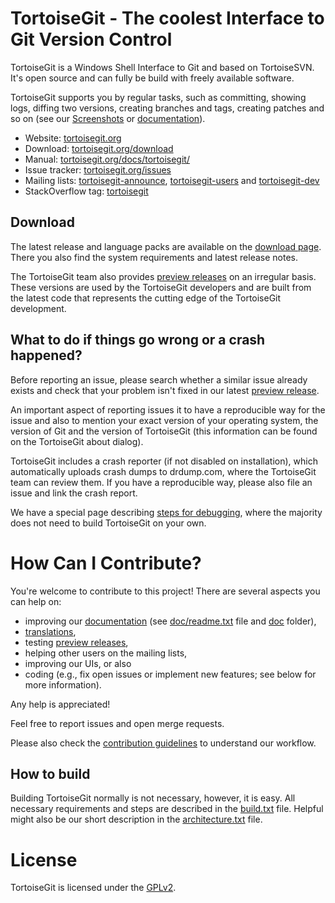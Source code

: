 TortoiseGit - The coolest Interface to Git Version Control
==========================================================

TortoiseGit is a Windows Shell Interface to Git and based on TortoiseSVN. It's open source and can fully be build with freely available software.

TortoiseGit supports you by regular tasks, such as committing, showing logs, diffing two versions, creating branches and tags, creating patches and so on (see our [Screenshots](https://code.google.com/p/tortoisegit/wiki/Screenshots) or [documentation](https://tortoisegit.org/docs/tortoisegit/)).

* Website: [tortoisegit.org](https://tortoisegit.org)
* Download: [tortoisegit.org/download](https://tortoisegit.org/download)
* Manual: [tortoisegit.org/docs/tortoisegit/](https://tortoisegit.org/docs/tortoisegit/)
* Issue tracker: [tortoisegit.org/issues](https://tortoisegit.org/issues)
* Mailing lists: [tortoisegit-announce](https://groups.google.com/group/tortoisegit-announce),
                 [tortoisegit-users](https://groups.google.com/group/tortoisegit-users) and
                 [tortoisegit-dev](https://groups.google.com/group/tortoisegit-dev)
* StackOverflow tag: [tortoisegit](http://stackoverflow.com/questions/tagged/tortoisegit)

Download
--------

The latest release and language packs are available on the [download page](https://tortoisegit.org/download). There you also find the system requirements and latest release notes.

The TortoiseGit team also provides [preview releases](https://download.tortoisegit.org/tgit/previews/) on an irregular basis. These versions are used by the TortoiseGit developers and are built from the latest code that represents 
the cutting edge of the TortoiseGit development.

What to do if things go wrong or a crash happened?
--------------------------------------------------

Before reporting an issue, please search whether a similar issue already exists and check that your problem isn't fixed in our latest [preview release](https://download.tortoisegit.org/tgit/previews/).

An important aspect of reporting issues it to have a reproducible way for the issue and also to mention your exact version of your operating system, the version of Git and the version of TortoiseGit (this information can be found on the TortoiseGit about dialog).

TortoiseGit includes a crash reporter (if not disabled on installation), which automatically uploads crash dumps to drdump.com, where the TortoiseGit team can review them. If you have a reproducible way, please also file an issue and link the crash report.

We have a special page describing [steps for debugging](src/Debug-Hints.txt), where the majority does not need to build TortoiseGit on your own.

How Can I Contribute?
=====================

You're welcome to contribute to this project! There are several aspects you can help on:

* improving our [documentation](https://tortoisegit.org/docs/tortoisegit/) (see [doc/readme.txt](doc/readme.txt) file and [doc](doc) folder),
* [translations](Languages/README.txt),
* testing [preview releases](https://download.tortoisegit.org/tgit/previews/),
* helping other users on the mailing lists,
* improving our UIs, or also
* coding (e.g., fix open issues or implement new features; see below for more information).

Any help is appreciated!

Feel free to report issues and open merge requests.

Please also check the [contribution guidelines](doc/HowToContribute.txt) to understand our
workflow.

How to build
------------

Building TortoiseGit normally is not necessary, however, it is easy. All necessary requirements and steps are described in the [build.txt](build.txt) file. Helpful might also be our short description in the [architecture.txt](architecture.txt) file.

License
=======

TortoiseGit is licensed under the [GPLv2](src/gpl.txt).

